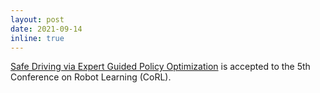 ```yaml
---
layout: post
date: 2021-09-14 
inline: true
---
```


<a href="https://openreview.net/forum?id=KnOYrZf17CQ">Safe Driving via Expert Guided Policy Optimization</a> is accepted to the 5th Conference on Robot Learning (CoRL).
